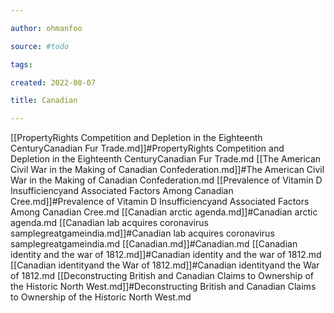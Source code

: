 ```yaml
---

author: ohmanfoo

source: #todo

tags: 

created: 2022-08-07

title: Canadian

---
```

[[PropertyRights Competition and Depletion in the Eighteenth CenturyCanadian Fur Trade.md]]#PropertyRights Competition and Depletion in the Eighteenth CenturyCanadian Fur Trade.md
[[The American Civil War in the Making of Canadian Confederation.md]]#The American Civil War in the Making of Canadian Confederation.md
[[Prevalence of Vitamin D Insufficiencyand Associated Factors Among Canadian Cree.md]]#Prevalence of Vitamin D Insufficiencyand Associated Factors Among Canadian Cree.md
[[Canadian arctic agenda.md]]#Canadian arctic agenda.md
[[Canadian lab acquires coronavirus samplegreatgameindia.md]]#Canadian lab acquires coronavirus samplegreatgameindia.md
[[Canadian.md]]#Canadian.md
[[Canadian identity and the war of 1812.md]]#Canadian identity and the war of 1812.md
[[Canadian identityand the War of 1812.md]]#Canadian identityand the War of 1812.md
[[Deconstructing British and Canadian Claims to Ownership of the Historic North West.md]]#Deconstructing British and Canadian Claims to Ownership of the Historic North West.md